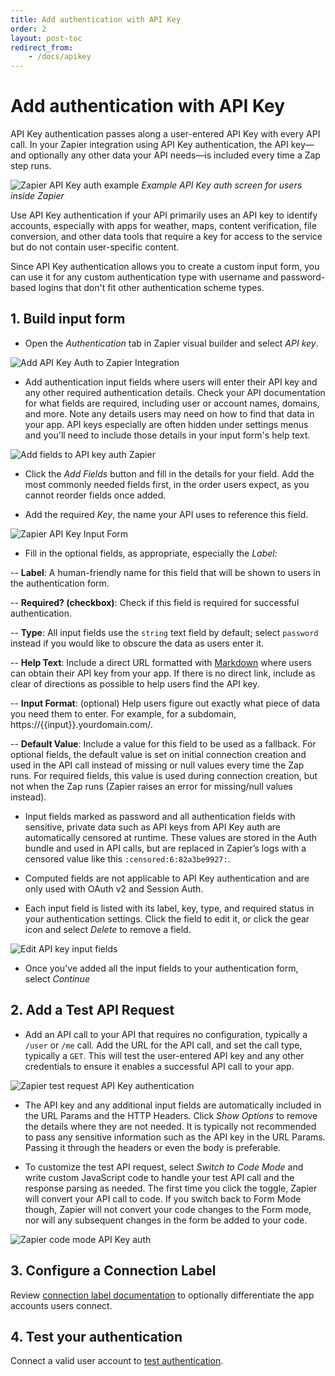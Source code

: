 ```yaml
---
title: Add authentication with API Key
order: 2
layout: post-toc
redirect_from: 
    - /docs/apikey
---
```


# Add authentication with API Key

API Key authentication passes along a user-entered API Key with every API call. In your Zapier integration using API Key authentication, the API key—and optionally any other data your API needs—is included every time a Zap step runs.

![Zapier API Key auth example](https://cdn.zapier.com/storage/photos/19467b7d1852276b766b373373fd069c.png)
_Example API Key auth screen for users inside Zapier_

Use API Key authentication if your API primarily uses an API key to identify accounts, especially with apps for weather, maps, content verification, file conversion, and other data tools that require a key for access to the service but do not contain user-specific content. 

Since API Key authentication allows you to create a custom input form, you can use it for any custom authentication type with username and password-based logins that don't fit other authentication scheme types.

## 1. Build input form

- Open the _Authentication_ tab in Zapier visual builder and select _API key_.

![Add API Key Auth to Zapier Integration](https://cdn.zappy.app/283f4595d4e25caee8256b2727eebb6d.png)

- Add authentication input fields where users will enter their API key and any other required authentication details. Check your API documentation for what fields are required, including user or account names, domains, and more. Note any details users may need on how to find that data in your app. API keys especially are often hidden under settings menus and you'll need to include those details in your input form's help text.

![Add fields to API key auth Zapier](https://cdn.zappy.app/8de37a192b7d50162a7a115281d4a388.png)

- Click the _Add Fields_ button and fill in the details for your field. Add the most commonly needed fields first, in the order users expect, as you cannot reorder fields once added. 

- Add the required _Key_, the name your API uses to reference this field.

![Zapier API Key Input Form](https://cdn.zappy.app/d122ac64a68b926bacd5b4e0954ead2c.png)

- Fill in the optional fields, as appropriate, especially the _Label_:

-- **Label**: A human-friendly name for this field that will be shown to users in the authentication form.

-- **Required? (checkbox)**: Check if this field is required for successful authentication.

-- **Type**: All input fields use the `string` text field by default; select `password` instead if you would like to obscure the data as users enter it.

-- **Help Text**: Include a direct URL formatted with [Markdown](https://zapier.com/blog/beginner-ultimate-guide-markdown/) where users can obtain their API key from your app. If there is no direct link, include as clear of directions as possible to help users find the API key.

-- **Input Format**: (optional) Help users figure out exactly what piece of data you need them to enter. For example, for a subdomain, https://{{input}}.yourdomain.com/.

-- **Default Value**: Include a value for this field to be used as a fallback. For optional fields, the default value is set on initial connection creation and used in the API call instead of missing or null values every time the Zap runs. For required fields, this value is used during connection creation, but not when the Zap runs (Zapier raises an error for missing/null values instead).

- Input fields marked as password and all authentication fields with sensitive, private data such as API keys from API Key auth are automatically censored at runtime. These values are stored in the Auth bundle and used in API calls, but are replaced in Zapier’s logs with a censored value like this `:censored:6:82a3be9927:`.

- Computed fields are not applicable to API Key authentication and are only used with OAuth v2 and Session Auth.

- Each input field is listed with its label, key, type, and required status in your authentication settings. Click the field to edit it, or click the gear icon and select _Delete_ to remove a field.

![Edit API key input fields](https://cdn.zappy.app/b27d364f2dd6ef2c1701c8b094a7ada0.png)

- Once you've added all the input fields to your authentication form, select _Continue_

## 2. Add a Test API Request

- Add an API call to your API that requires no configuration, typically a `/user` or `/me` call. Add the URL for the API call, and set the call type, typically a `GET`. This will test the user-entered API key and any other credentials to ensure it enables a successful API call to your app. 

![Zapier test request API Key authentication](https://cdn.zappy.app/c4c58979ddcf7eb8a462ac5ff7a37348.png)

- The API key and any additional input fields are automatically included in the URL Params and the HTTP Headers. Click _Show Options_ to remove the details where they are not needed. It is typically not recommended to pass any sensitive information such as the API key in the URL Params. Passing it through the headers or even the body is preferable.

- To customize the test API request, select _Switch to Code Mode_ and write custom JavaScript code to handle your test API call and the response parsing as needed. The first time you click the toggle, Zapier will convert your API call to code. If you switch back to Form Mode though, Zapier will not convert your code changes to the Form mode, nor will any subsequent changes in the form be added to your code.

![Zapier code mode API Key auth](https://cdn.zappy.app/b5f336f8d8642f04d99d584f04c4e334.png)

## 3. Configure a Connection Label

Review [connection label documentation](https://platform.zapier.com/build/connection-label) to optionally differentiate the app accounts users connect.  

## 4. Test your authentication

Connect a valid user account to [test authentication](https://platform.zapier.com/build/test-auth).
